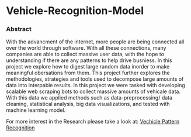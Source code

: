 # Vehicle-Recognition-Model
### Abstract

With the advancment of the internet, more people are being connected all over the world through software. With all these connections, many companies are able to collect massive user data, with the hope to understanding if there are any patterns to help drive busniess. In this project we explore how to digest large random data inorder to make meaningful obersations from them. This project further explores the methodologies, strategies and tools used to decompose large amounts of data into interpable results. In this project we were tasked with developing scalable web scraping bots to collect massive amounts of vehicale data. With this data we applied methods such as data-preprocessing/ data cleaning, statistical analysis, big data visualizations, and tested with machine learning model. 

For more interest in the Research please take a look at: [Vechicle Pattern Recognition](https://drive.google.com/file/d/1ulWii0myq3S-B3WHqJwkM4IC6nI_1Rvt/view?usp=sharing)
